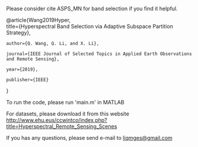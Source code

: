 Please consider cite ASPS_MN for band selection if you find it helpful.

@article{Wang2019Hyper, \
title={Hyperspectral Band Selection via Adaptive Subspace Partition Strategy},
    
    author={Q. Wang, Q. Li, and X. Li},
    
    journal={IEEE Journal of Selected Topics in Applied Earth Observations and Remote Sensing},
    
    year={2019},
    
    publisher={IEEE}
    
}

To run the code, please run 'main.m' in MATLAB

For datasets, please download it from this website http://www.ehu.eus/ccwintco/index.php?title=Hyperspectral_Remote_Sensing_Scenes

If you has any questions, please send e-mail to liqmges@gmail.com
